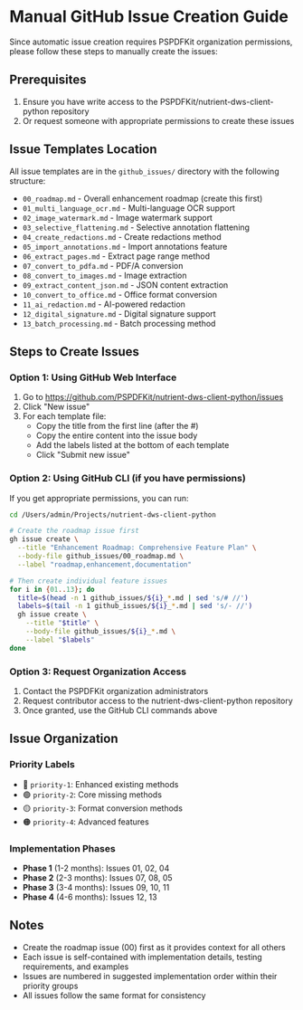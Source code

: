 # Manual GitHub Issue Creation Guide

Since automatic issue creation requires PSPDFKit organization permissions, please follow these steps to manually create the issues:

## Prerequisites
1. Ensure you have write access to the PSPDFKit/nutrient-dws-client-python repository
2. Or request someone with appropriate permissions to create these issues

## Issue Templates Location
All issue templates are in the `github_issues/` directory with the following structure:
- `00_roadmap.md` - Overall enhancement roadmap (create this first)
- `01_multi_language_ocr.md` - Multi-language OCR support
- `02_image_watermark.md` - Image watermark support
- `03_selective_flattening.md` - Selective annotation flattening
- `04_create_redactions.md` - Create redactions method
- `05_import_annotations.md` - Import annotations feature
- `06_extract_pages.md` - Extract page range method
- `07_convert_to_pdfa.md` - PDF/A conversion
- `08_convert_to_images.md` - Image extraction
- `09_extract_content_json.md` - JSON content extraction
- `10_convert_to_office.md` - Office format conversion
- `11_ai_redaction.md` - AI-powered redaction
- `12_digital_signature.md` - Digital signature support
- `13_batch_processing.md` - Batch processing method

## Steps to Create Issues

### Option 1: Using GitHub Web Interface
1. Go to https://github.com/PSPDFKit/nutrient-dws-client-python/issues
2. Click "New issue"
3. For each template file:
   - Copy the title from the first line (after the #)
   - Copy the entire content into the issue body
   - Add the labels listed at the bottom of each template
   - Click "Submit new issue"

### Option 2: Using GitHub CLI (if you have permissions)
If you get appropriate permissions, you can run:

```bash
cd /Users/admin/Projects/nutrient-dws-client-python

# Create the roadmap issue first
gh issue create \
  --title "Enhancement Roadmap: Comprehensive Feature Plan" \
  --body-file github_issues/00_roadmap.md \
  --label "roadmap,enhancement,documentation"

# Then create individual feature issues
for i in {01..13}; do
  title=$(head -n 1 github_issues/${i}_*.md | sed 's/# //')
  labels=$(tail -n 1 github_issues/${i}_*.md | sed 's/- //')
  gh issue create \
    --title "$title" \
    --body-file github_issues/${i}_*.md \
    --label "$labels"
done
```

### Option 3: Request Organization Access
1. Contact the PSPDFKit organization administrators
2. Request contributor access to the nutrient-dws-client-python repository
3. Once granted, use the GitHub CLI commands above

## Issue Organization

### Priority Labels
- 🔵 `priority-1`: Enhanced existing methods
- 🟢 `priority-2`: Core missing methods
- 🟡 `priority-3`: Format conversion methods
- 🟠 `priority-4`: Advanced features

### Implementation Phases
- **Phase 1** (1-2 months): Issues 01, 02, 04
- **Phase 2** (2-3 months): Issues 07, 08, 05
- **Phase 3** (3-4 months): Issues 09, 10, 11
- **Phase 4** (4-6 months): Issues 12, 13

## Notes
- Create the roadmap issue (00) first as it provides context for all others
- Each issue is self-contained with implementation details, testing requirements, and examples
- Issues are numbered in suggested implementation order within their priority groups
- All issues follow the same format for consistency